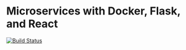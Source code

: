 # Microservices with Docker, Flask, and React

[![Build Status](https://travis-ci.org/colinheye/testdriven-app.svg?branch=master)](https://travis-ci.org/colinheye/testdriven-app)